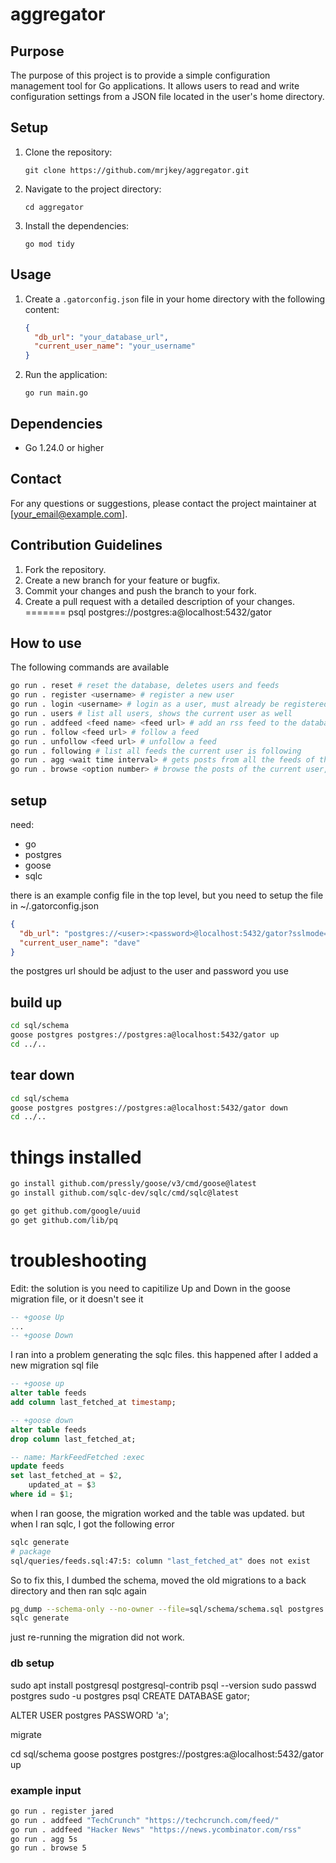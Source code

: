 # aggregator

## Purpose
The purpose of this project is to provide a simple configuration management tool for Go applications. It allows users to read and write configuration settings from a JSON file located in the user's home directory.

## Setup
1. Clone the repository:
   ```
   git clone https://github.com/mrjkey/aggregator.git
   ```
2. Navigate to the project directory:
   ```
   cd aggregator
   ```
3. Install the dependencies:
   ```
   go mod tidy
   ```

## Usage
1. Create a `.gatorconfig.json` file in your home directory with the following content:
   ```json
   {
     "db_url": "your_database_url",
     "current_user_name": "your_username"
   }
   ```
2. Run the application:
   ```
   go run main.go
   ```

## Dependencies
- Go 1.24.0 or higher

## Contact
For any questions or suggestions, please contact the project maintainer at [your_email@example.com].

## Contribution Guidelines
1. Fork the repository.
2. Create a new branch for your feature or bugfix.
3. Commit your changes and push the branch to your fork.
4. Create a pull request with a detailed description of your changes.
=======
psql postgres://postgres:a@localhost:5432/gator

## How to use

The following commands are available

```bash
go run . reset # reset the database, deletes users and feeds
go run . register <username> # register a new user
go run . login <username> # login as a user, must already be registered
go run . users # list all users, shows the current user as well
go run . addfeed <feed name> <feed url> # add an rss feed to the database, and the current user follows this
go run . follow <feed url> # follow a feed
go run . unfollow <feed url> # unfollow a feed
go run . following # list all feeds the current user is following
go run . agg <wait time interval> # gets posts from all the feeds of the current user. time interval is 1s, 1m, 1h, 1d etc.
go run . browse <option number> # browse the posts of the current user, can specify how many
```

## setup

need:

- go
- postgres
- goose
- sqlc

there is an example config file in the top level, but you need to setup the file in ~/.gatorconfig.json

```json
{
  "db_url": "postgres://<user>:<password>@localhost:5432/gator?sslmode=disable",
  "current_user_name": "dave"
}
```

the postgres url should be adjust to the user and password you use

## build up

```bash
cd sql/schema
goose postgres postgres://postgres:a@localhost:5432/gator up
cd ../..
```

## tear down

```bash
cd sql/schema
goose postgres postgres://postgres:a@localhost:5432/gator down
cd ../..
```

# things installed

```bash
go install github.com/pressly/goose/v3/cmd/goose@latest
go install github.com/sqlc-dev/sqlc/cmd/sqlc@latest
```

```bash
go get github.com/google/uuid
go get github.com/lib/pq
```

# troubleshooting

Edit: the solution is you need to capitilize Up and Down in the goose migration file, or it doesn't see it

```sql
-- +goose Up
...
-- +goose Down
```

I ran into a problem generating the sqlc files. this happened after I added a new migration sql file

```sql
-- +goose up
alter table feeds
add column last_fetched_at timestamp;

-- +goose down
alter table feeds
drop column last_fetched_at;

-- name: MarkFeedFetched :exec
update feeds
set last_fetched_at = $2,
    updated_at = $3
where id = $1;
```

when I ran goose, the migration worked and the table was updated. but when I ran sqlc, I got the following error

```bash
sqlc generate
# package
sql/queries/feeds.sql:47:5: column "last_fetched_at" does not exist
```

So to fix this, I dumbed the schema, moved the old migrations to a back directory and then ran sqlc again

```bash
pg_dump --schema-only --no-owner --file=sql/schema/schema.sql postgres://postgres:a@localhost:5432/gator
sqlc generate
```

just re-running the migration did not work.

### db setup

sudo apt install postgresql postgresql-contrib
psql --version
sudo passwd postgres
sudo -u postgres psql
CREATE DATABASE gator;

ALTER USER postgres PASSWORD 'a';

migrate

cd sql/schema
goose postgres postgres://postgres:a@localhost:5432/gator up

### example input

``` bash
go run . register jared
go run . addfeed "TechCrunch" "https://techcrunch.com/feed/"
go run . addfeed "Hacker News" "https://news.ycombinator.com/rss"
go run . agg 5s
go run . browse 5
```
